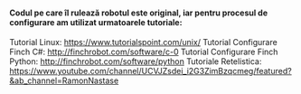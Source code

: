 #### Codul pe care îl rulează robotul este original, iar pentru procesul de configurare am utilizat urmatoarele tutoriale:

Tutorial Linux: https://www.tutorialspoint.com/unix/
Tutorial Configurare Finch C#: http://finchrobot.com/software/c-0
Tutorial Configurare Finch Python: http://finchrobot.com/software/python
Tutoriale Retelistica: https://www.youtube.com/channel/UCVJZsdei_i2G3ZimBzqcmeg/featured?&ab_channel=RamonNastase
